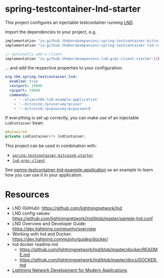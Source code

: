 spring-testcontainer-lnd-starter
===

This project configures an injectable testcontainer running [LND](https://github.com/lightningnetwork/lnd).

Import the dependencies to your project, e.g.
```groovy
implementation "io.github.theborakompanioni:spring-testcontainer-bitcoind-starter:${bitcoinSpringBootStarterVersion}"
implementation "io.github.theborakompanioni:spring-testcontainer-lnd-starter:${bitcoinSpringBootStarterVersion}"

// optionally add a client
implementation "io.github.theborakompanioni:lnd-grpc-client-starter:${bitcoinSpringBootStarterVersion}"
```

... and add the respective properties to your configuration:
```yml
org.tbk.spring.testcontainer.lnd:
  enabled: true
  restport: 19080
  rpcport: 19009
  commands:
    - '--alias=tbk-lnd-example-application'
    - '--bitcoind.rpcuser=myrpcuser'
    - '--bitcoind.rpcpass=myrpcpassword'
```

If everything is set up correctly, you can make use of an injectable `LndContainer` bean:
```java
@Autowired
private LndContainer<?> lndContainer;
```

This project can be used in combination with:
- [`spring-testcontainer-bitcoind-starter`](../spring-testcontainer-bitcoind-starter)
- [`lnd-grpc-client`](../../lnd-grpc-client)

See [spring-testcontainer-lnd-example-application](../spring-testcontainer-lnd-example-application) as an example to 
learn how you can use it in your application.

# Resources
- LND (GitHub): https://github.com/lightningnetwork/lnd
- LND config values: https://github.com/lightningnetwork/lnd/blob/master/sample-lnd.conf
- LND Overview and Developer Guide: https://dev.lightning.community/overview
- Working with lnd and Docker: https://dev.lightning.community/guides/docker/
- lnd docker readme.md
  - https://github.com/lightningnetwork/lnd/blob/master/docker/README.md
  - https://github.com/lightningnetwork/lnd/blob/master/docs/DOCKER.md
- [Lightning Network Development for Modern Applications](https://medium.com/lightwork/lightning-network-development-for-modern-applications-e4dd012dac82)
